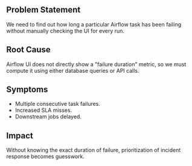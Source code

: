 ## Problem Statement
We need to find out how long a particular Airflow task has been failing without manually checking the UI for every run.

## Root Cause
Airflow UI does not directly show a "failure duration" metric, so we must compute it using either database queries or API calls.

## Symptoms
- Multiple consecutive task failures.
- Increased SLA misses.
- Downstream jobs delayed.

## Impact
Without knowing the exact duration of failure, prioritization of incident response becomes guesswork.
